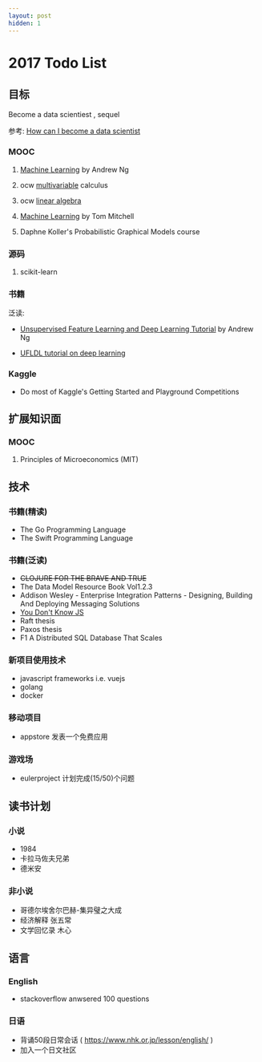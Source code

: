 ```yaml
---
layout: post
hidden: 1
---
```


# 2017 Todo List

## 目标
Become a data scientiest , sequel

参考: [How can I become a data scientist](https://www.quora.com/I-want-to-become-a-data-analyst-but-Im-not-good-at-math-What-should-I-do)

### MOOC

1. [Machine Learning](https://www.coursera.org/learn/machine-learning) by Andrew Ng

1. ocw [multivariable](https://ocw.mit.edu/courses/mathematics/18-02-multivariable-calculus-fall-2007/index.htm) calculus

1. ocw [linear algebra](https://ocw.mit.edu/courses/mathematics/18-06-linear-algebra-spring-2010/)

1. [Machine Learning](http://www.cs.cmu.edu/~tom/10701_sp11/) by Tom Mitchell

1. Daphne Koller's Probabilistic Graphical Models course

### 源码

1. scikit-learn 

### 书籍

泛读:

* [Unsupervised Feature Learning and Deep Learning Tutorial](http://deeplearning.stanford.edu/tutorial/) by Andrew Ng


* [UFLDL tutorial on deep learning ](http://ufldl.stanford.edu/wiki/index.php/UFLDL_Tutorial)

### Kaggle

* Do most of Kaggle's Getting Started and Playground Competitions

## 扩展知识面

### MOOC

1. Principles of Microeconomics (MIT)

## 技术
### 书籍(精读)

* The Go Programming Language
* The Swift Programming Language

### 书籍(泛读)

* ~~CLOJURE FOR THE BRAVE AND TRUE~~
* The Data Model Resource Book Vol1.2.3
* Addison Wesley - Enterprise Integration Patterns - Designing, Building And Deploying Messaging Solutions
* [You Don't Know JS](https://github.com/getify/You-Dont-Know-JS)
* Raft thesis
* Paxos thesis
* F1 A Distributed SQL Database That Scales

### 新项目使用技术
* javascript frameworks i.e. vuejs
* golang
* docker

### 移动项目

* appstore 发表一个免费应用

### 游戏场

* eulerproject 计划完成(15/50)个问题

## 读书计划
### 小说

* 1984
* 卡拉马佐夫兄弟
* 德米安

### 非小说

* 哥德尔埃舍尔巴赫-集异璧之大成
* 经济解释 张五常
* 文学回忆录 木心

## 语言

### English

* stackoverflow 
  anwsered 100 questions

### 日语

* 背诵50段日常会话
 ( https://www.nhk.or.jp/lesson/english/ )
* 加入一个日文社区